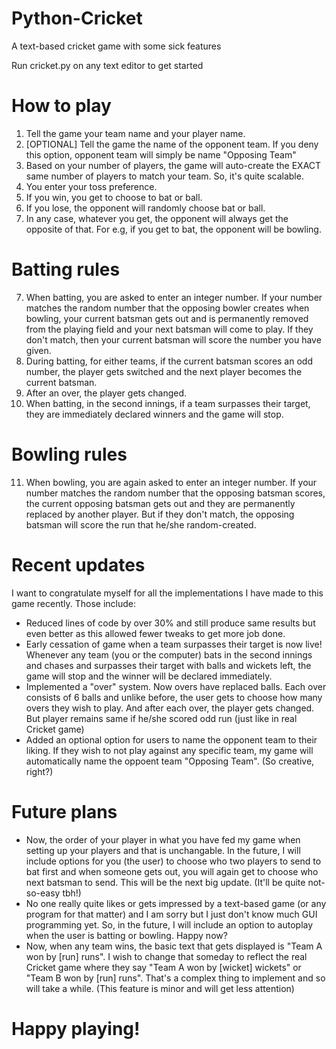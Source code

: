 # Python-Cricket
A text-based cricket game with some sick features 

Run cricket.py on any text editor to get started

# How to play
1) Tell the game your team name and your player name.
2) [OPTIONAL] Tell the game the name of the opponent team. If you deny this option, opponent team will simply be name "Opposing Team"
3) Based on your number of players, the game will auto-create the EXACT same number of players to match your team. So, it's quite scalable.
4) You enter your toss preference.
5) If you win, you get to choose to bat or ball.
6) If you lose, the opponent will randomly choose bat or ball.
7) In any case, whatever you get, the opponent will always get the opposite of that. For e.g, if you get to bat, the opponent will be bowling.

# Batting rules
7) When batting, you are asked to enter an integer number. If your number matches the random number that the opposing bowler creates when bowling, your current batsman gets out and is permanently removed from the playing field and your next batsman will come to play. If they don't match, then your current batsman will score the number you have given.
8) During batting, for either teams, if the current batsman scores an odd number, the player gets switched and the next player becomes the current batsman.
9) After an over, the player gets changed.
10) When batting, in the second innings, if a team surpasses their target, they are immediately declared winners and the game will stop.

# Bowling rules
11) When bowling, you are again asked to enter an integer number. If your number matches the random number that the opposing batsman scores, the current opposing batsman gets out and they are permanently replaced by another player. But if they don't match, the opposing batsman will score the run that he/she random-created.

# Recent updates
I want to congratulate myself for all the implementations I have made to this game recently. Those include:
* Reduced lines of code by over 30% and still produce same results but even better as this allowed fewer tweaks to get more job done.
* Early cessation of game when a team surpasses their target is now live! Whenever any team (you or the computer) bats in the second innings and chases and surpasses their target with balls and wickets left, the game will stop and the winner will be declared immediately.
* Implemented a "over" system. Now overs have replaced balls. Each over consists of 6 balls and unlike before, the user gets to choose how many overs they wish to play. And after each over, the player gets changed. But player remains same if he/she scored odd run (just like in real Cricket game)
* Added an optional option for users to name the opponent team to their liking. If they wish to not play against any specific team, my game will automatically name the oppoent team "Opposing Team". (So creative, right?)


# Future plans
* Now, the order of your player in what you have fed my game when setting up your players and that is unchangable. In the future, I will include options for you (the user) to choose who two players to send to bat first and when someone gets out, you will again get to choose who next batsman to send. This will be the next big update. (It'll be quite not-so-easy tbh!)
* No one really quite likes or gets impressed by a text-based game (or any program for that matter) and I am sorry but I just don't know much GUI programming yet. So, in the future, I will include an option to autoplay when the user is batting or bowling. Happy now?
* Now, when any team wins, the basic text that gets displayed is "Team A won by [run] runs". I wish to change that someday to reflect the real Cricket game where they say "Team A won by [wicket] wickets" or "Team B won by [run] runs". That's a complex thing to implement and so will take a while. (This feature is minor and will get less attention)


# Happy playing!
